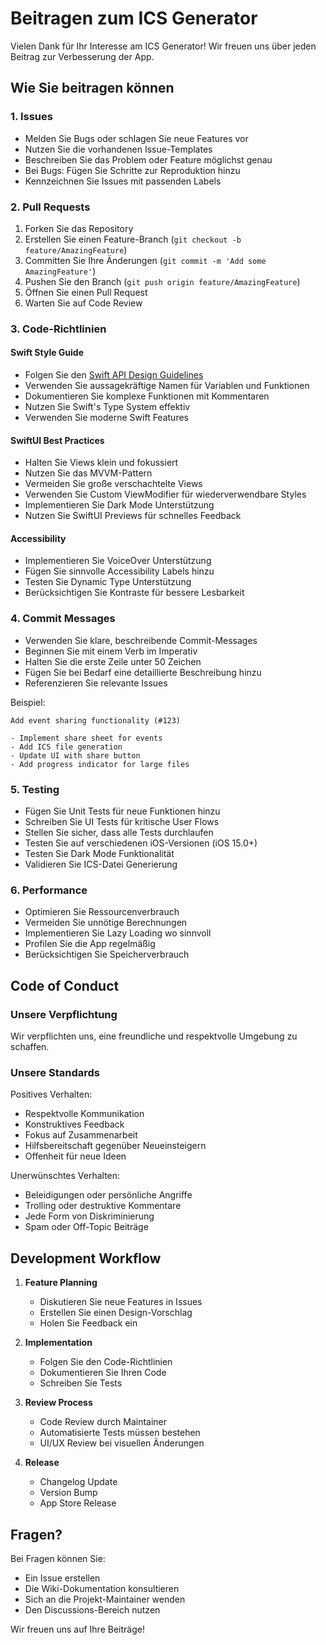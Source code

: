 # Beitragen zum ICS Generator

Vielen Dank für Ihr Interesse am ICS Generator! Wir freuen uns über jeden Beitrag zur Verbesserung der App.

## Wie Sie beitragen können

### 1. Issues
- Melden Sie Bugs oder schlagen Sie neue Features vor
- Nutzen Sie die vorhandenen Issue-Templates
- Beschreiben Sie das Problem oder Feature möglichst genau
- Bei Bugs: Fügen Sie Schritte zur Reproduktion hinzu
- Kennzeichnen Sie Issues mit passenden Labels

### 2. Pull Requests
1. Forken Sie das Repository
2. Erstellen Sie einen Feature-Branch (`git checkout -b feature/AmazingFeature`)
3. Committen Sie Ihre Änderungen (`git commit -m 'Add some AmazingFeature'`)
4. Pushen Sie den Branch (`git push origin feature/AmazingFeature`)
5. Öffnen Sie einen Pull Request
6. Warten Sie auf Code Review

### 3. Code-Richtlinien

#### Swift Style Guide
- Folgen Sie den [Swift API Design Guidelines](https://swift.org/documentation/api-design-guidelines/)
- Verwenden Sie aussagekräftige Namen für Variablen und Funktionen
- Dokumentieren Sie komplexe Funktionen mit Kommentaren
- Nutzen Sie Swift's Type System effektiv
- Verwenden Sie moderne Swift Features

#### SwiftUI Best Practices
- Halten Sie Views klein und fokussiert
- Nutzen Sie das MVVM-Pattern
- Vermeiden Sie große verschachtelte Views
- Verwenden Sie Custom ViewModifier für wiederverwendbare Styles
- Implementieren Sie Dark Mode Unterstützung
- Nutzen Sie SwiftUI Previews für schnelles Feedback

#### Accessibility
- Implementieren Sie VoiceOver Unterstützung
- Fügen Sie sinnvolle Accessibility Labels hinzu
- Testen Sie Dynamic Type Unterstützung
- Berücksichtigen Sie Kontraste für bessere Lesbarkeit

### 4. Commit Messages
- Verwenden Sie klare, beschreibende Commit-Messages
- Beginnen Sie mit einem Verb im Imperativ
- Halten Sie die erste Zeile unter 50 Zeichen
- Fügen Sie bei Bedarf eine detaillierte Beschreibung hinzu
- Referenzieren Sie relevante Issues

Beispiel:
```
Add event sharing functionality (#123)

- Implement share sheet for events
- Add ICS file generation
- Update UI with share button
- Add progress indicator for large files
```

### 5. Testing
- Fügen Sie Unit Tests für neue Funktionen hinzu
- Schreiben Sie UI Tests für kritische User Flows
- Stellen Sie sicher, dass alle Tests durchlaufen
- Testen Sie auf verschiedenen iOS-Versionen (iOS 15.0+)
- Testen Sie Dark Mode Funktionalität
- Validieren Sie ICS-Datei Generierung

### 6. Performance
- Optimieren Sie Ressourcenverbrauch
- Vermeiden Sie unnötige Berechnungen
- Implementieren Sie Lazy Loading wo sinnvoll
- Profilen Sie die App regelmäßig
- Berücksichtigen Sie Speicherverbrauch

## Code of Conduct

### Unsere Verpflichtung
Wir verpflichten uns, eine freundliche und respektvolle Umgebung zu schaffen.

### Unsere Standards
Positives Verhalten:
- Respektvolle Kommunikation
- Konstruktives Feedback
- Fokus auf Zusammenarbeit
- Hilfsbereitschaft gegenüber Neueinsteigern
- Offenheit für neue Ideen

Unerwünschtes Verhalten:
- Beleidigungen oder persönliche Angriffe
- Trolling oder destruktive Kommentare
- Jede Form von Diskriminierung
- Spam oder Off-Topic Beiträge

## Development Workflow

1. **Feature Planning**
   - Diskutieren Sie neue Features in Issues
   - Erstellen Sie einen Design-Vorschlag
   - Holen Sie Feedback ein

2. **Implementation**
   - Folgen Sie den Code-Richtlinien
   - Dokumentieren Sie Ihren Code
   - Schreiben Sie Tests

3. **Review Process**
   - Code Review durch Maintainer
   - Automatisierte Tests müssen bestehen
   - UI/UX Review bei visuellen Änderungen

4. **Release**
   - Changelog Update
   - Version Bump
   - App Store Release

## Fragen?

Bei Fragen können Sie:
- Ein Issue erstellen
- Die Wiki-Dokumentation konsultieren
- Sich an die Projekt-Maintainer wenden
- Den Discussions-Bereich nutzen

Wir freuen uns auf Ihre Beiträge!

